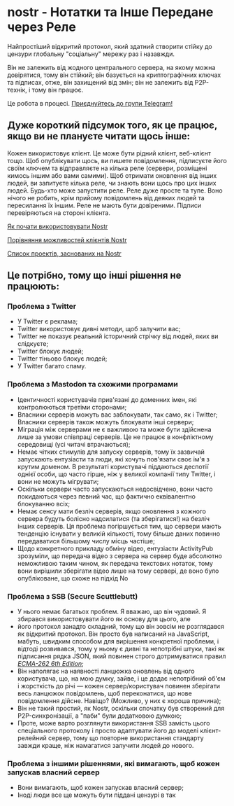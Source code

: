 # nostr - Нотатки та Інше Передане через Реле

Найпростіший відкритий протокол, який здатний створити стійку до цензури глобальну "соціальну" мережу раз і назавжди.

Він не залежить від жодного центрального сервера, на якому можна довірятися, тому він стійкий; він базується на криптографічних ключах та підписах, отже, він захищений від змін; він не залежить від P2P-технік, і тому він працює.

Це робота в процесі. [Приєднуйтесь до групи Telegram!](https://t.me/nostr_protocol)

## Дуже короткий підсумок того, як це працює, якщо ви не плануєте читати щось інше:

Кожен використовує клієнт. Це може бути рідний клієнт, веб-клієнт тощо. Щоб опублікувати щось, ви пишете повідомлення, підписуєте його своїм ключем та відправляєте на кілька реле (сервери, розміщені кимось іншим або вами самими). Щоб отримати оновлення від інших людей, ви запитуєте кілька реле, чи знають вони щось про цих інших людей. Будь-хто може запустити реле. Реле дуже просте та тупе. Воно нічого не робить, крім прийому повідомлень від деяких людей та пересилання їх іншим. Реле не мають бути довіреними. Підписи перевіряються на стороні клієнта.

[Як почати використовувати Nostr](https://github.com/vishalxl/nostr_console/discussions/31)

[Порівняння можливостей клієнтів Nostr](https://github.com/vishalxl/Nostr-Clients-Features-List/blob/main/Readme.md)

[Список проектів, заснованих на Nostr](https://github.com/aljazceru/awesome-nostr)

## Це потрібно, тому що інші рішення не працюють:

### Проблема з Twitter

- У Twitter є реклама;
- Twitter використовує дивні методи, щоб залучити вас;
- Twitter не показує реальний історичний стрічку від людей, яких ви слідкуєте;
- Twitter блокує людей;
- Twitter тіньово блокує людей;
- У Twitter багато спаму.

### Проблема з Mastodon та схожими програмами

- Ідентичності користувачів прив'язані до доменних імен, які контролюються третіми сторонами;
- Власники серверів можуть вас заблокувати, так само, як і Twitter; Власники серверів також можуть блокувати інші сервери;
- Міграція між серверами не є важливою та може бути здійснена лише за умови співпраці серверів. Це не працює в конфліктному середовищі (усі читачі втрачаються);
- Немає чітких стимулів для запуску серверів, тому їх зазвичай запускають ентузіасти та люди, які хочуть пов'язати своє ім'я з крутим доменом. В результаті користувачі піддаються деспотії однієї особи, що часто гірше, ніж у великої компанії типу Twitter, і вони не можуть мігрувати;
- Оскільки сервери часто запускаються недосвідчено, вони часто покидаються через певний час, що фактично еквівалентно блокуванню всіх;
- Немає сенсу мати безліч серверів, якщо оновлення з кожного сервера будуть болісно надсилатися (та зберігатися!) на безліч інших серверів. Ця проблема погіршується тим, що сервери мають тенденцію існувати у великій кількості, тому більше даних повинно передаватися більшому числу місць частіше;
- Щодо конкретного прикладу обміну відео, ентузіасти ActivityPub зрозуміли, що передача відео з сервера на сервер буде абсолютно неможливою таким чином, як передача текстових нотаток, тому вони вирішили зберігати відео лише на тому сервері, де воно було опубліковане, що схоже на підхід No

### Проблема з SSB (Secure Scuttlebutt)

- У нього немає багатьох проблем. Я вважаю, що він чудовий. Я збирався використовувати його як основу для цього, але
- його протокол занадто складний, тому що він зовсім не розглядався як відкритий протокол. Він просто був написаний на JavaScript, мабуть, швидким способом для вирішення конкретної проблеми, і відтоді розвивався, тому у ньому є дивні та непотрібні штуки, такі як підписання рядка JSON, який повинен строго дотримуватися правил [_ECMA-262 6th Edition_](https://www.ecma-international.org/ecma-262/6.0/#sec-json.stringify);
- Він наполягає на наявності ланцюжка оновлень від одного користувача, що, на мою думку, зайве, і це додає непотрібний об'єм і жорсткість до річі — кожен сервер/користувач повинен зберігати весь ланцюжок повідомлень, щоб переконатися, що нове повідомлення дійсне. Навіщо? (Можливо, у них є хороша причина);
- Він не такий простий, як Nostr, оскільки спочатку був створений для P2P-синхронізації, а "паби" були додатковою думкою;
- Проте, може варто розглянути використання SSB замість цього спеціального протоколу і просто адаптувати його до моделі клієнт-релейний сервер, тому що повторне використання стандарту завжди краще, ніж намагатися залучити людей до нового.

### Проблема з іншими рішеннями, які вимагають, щоб кожен запускав власний сервер

- Вони вимагають, щоб кожен запускав власний сервер;
- Іноді люди все ще можуть бути піддані цензурі в так
